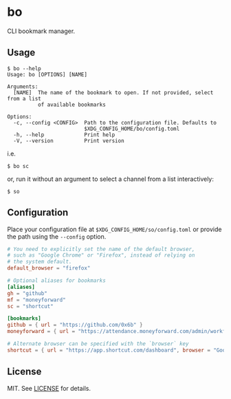 # bo

CLI bookmark manager.

## Usage

```console
$ bo --help
Usage: bo [OPTIONS] [NAME]

Arguments:
  [NAME]  The name of the bookmark to open. If not provided, select from a list
          of available bookmarks

Options:
  -c, --config <CONFIG>  Path to the configuration file. Defaults to
                         $XDG_CONFIG_HOME/bo/config.toml
  -h, --help             Print help
  -V, --version          Print version
```

i.e.

```console
$ bo sc
```

or, run it without an argument to select a channel from a list interactively:

```console
$ so
```

## Configuration

Place your configuration file at `$XDG_CONFIG_HOME/so/config.toml` or provide the path using the `--config` option.

```toml
# You need to explicitly set the name of the default browser,
# such as "Google Chrome" or "Firefox", instead of relying on
# the system default.
default_browser = "firefox"

# Optional aliases for bookmarks
[aliases]
gh = "github"
mf = "moneyforward"
sc = "shortcut"

[bookmarks]
github = { url = "https://github.com/0x6b" }
moneyforward = { url = "https://attendance.moneyforward.com/admin/workflow_requests/waiting" }

# Alternate browser can be specified with the `browser` key
shortcut = { url = "https://app.shortcut.com/dashboard", browser = "Google Chrome" }
```

## License

MIT. See [LICENSE](LICENSE) for details.
